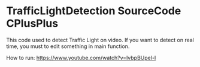 # TrafficLightDetection SourceCode CPlusPlus
This code used to detect Traffic Light on video. If you want to detect on real time, you must to edit something in main function.

How to run: https://www.youtube.com/watch?v=IvbpBUpel-I
